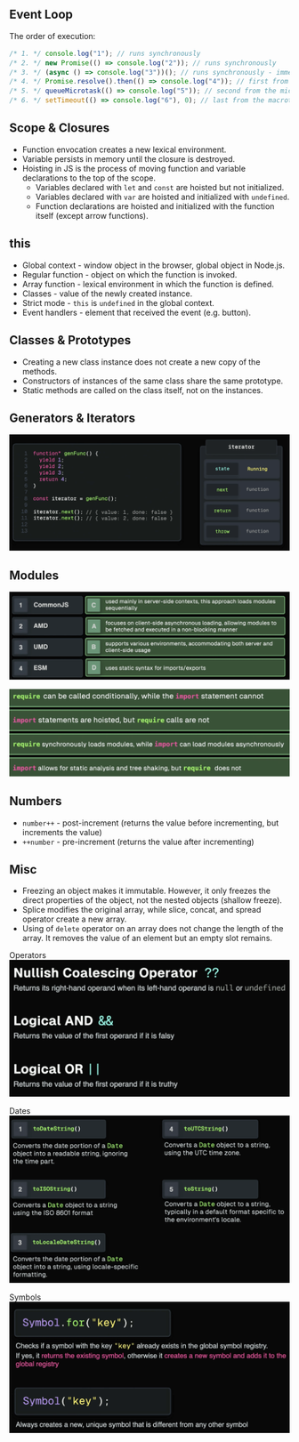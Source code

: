 ## Event Loop

The order of execution:

```js
/* 1. */ console.log("1"); // runs synchronously
/* 2. */ new Promise(() => console.log("2")); // runs synchronously
/* 3. */ (async () => console.log("3"))(); // runs synchronously - immediately invoked
/* 4. */ Promise.resolve().then(() => console.log("4")); // first from the microtask queue
/* 5. */ queueMicrotask(() => console.log("5")); // second from the microtask queue
/* 6. */ setTimeout(() => console.log("6"), 0); // last from the macrotask queue
```

## Scope & Closures

- Function envocation creates a new lexical environment.
- Variable persists in memory until the closure is destroyed.
- Hoisting in JS is the process of moving function and variable declarations to the top of the scope.
  - Variables declared with `let` and `const` are hoisted but not initialized.
  - Variables declared with `var` are hoisted and initialized with `undefined`.
  - Function declarations are hoisted and initialized with the function itself (except arrow functions).

## this

- Global context - window object in the browser, global object in Node.js.
- Regular function - object on which the function is invoked.
- Array function - lexical environment in which the function is defined.
- Classes - value of the newly created instance.
- Strict mode - `this` is `undefined` in the global context.
- Event handlers - element that received the event (e.g. button).

## Classes & Prototypes

- Creating a new class instance does not create a new copy of the methods.
- Constructors of instances of the same class share the same prototype.
- Static methods are called on the class itself, not on the instances.

## Generators & Iterators

![Generator](./images/generator.png)

## Modules

![Modules](./images/modules.png)

![Import vs Require](./images/import.png)

## Numbers

- `number++` - post-increment (returns the value before incrementing, but increments the value)
- `++number` - pre-increment (returns the value after incrementing)

## Misc

- Freezing an object makes it immutable. However, it only freezes the direct properties of the object, not the nested objects (shallow freeze).
- Splice modifies the original array, while slice, concat, and spread operator create a new array.
- Using of `delete` operator on an array does not change the length of the array. It removes the value of an element but an empty slot remains.

Operators
![Operators](./images/operators.png)

Dates
![Dates](./images/dates.png)

Symbols
![Symbols](./images/symbols.png)
